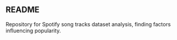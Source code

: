 ## README

Repository for Spotify song tracks dataset analysis, finding factors influencing popularity.